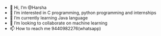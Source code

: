 - 👋 Hi, I’m @Harsha
- 👀 I’m interested in C programming, python programming and internships
- 🌱 I’m currently learning Java language
- 💞️ I’m looking to collaborate on machine learning 
- 📫 How to reach me 9440982276(whatsapp)

<!---
JalaHarshavardhan/JalaHarshavardhan is a ✨ special ✨ repository because its `README.md` (this file) appears on your GitHub profile.
You can click the Preview link to take a look at your changes.
--->
